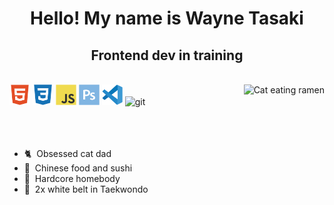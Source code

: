 
<h1 align="center"> Hello! My name is Wayne Tasaki </h1>
<h2 align="center"> Frontend dev in training</h2>
<br>
<img align="right" alt="Cat eating ramen" height="139px" src="https://c.tenor.com/FyvK4Dx21McAAAAi/mochi-food.gif"/>

<span>
<img src="https://raw.githubusercontent.com/devicons/devicon/2ae2a900d2f041da66e950e4d48052658d850630/icons/html5/html5-plain.svg" alt="html5" width="33" height="33"/>
<img src="https://raw.githubusercontent.com/devicons/devicon/2ae2a900d2f041da66e950e4d48052658d850630/icons/css3/css3-plain.svg" alt="css3" width="33" height="33"/>
<img src="https://raw.githubusercontent.com/devicons/devicon/2ae2a900d2f041da66e950e4d48052658d850630/icons/javascript/javascript-original.svg" alt="javascript" width="33" height="33"/>
<img src="https://raw.githubusercontent.com/devicons/devicon/2ae2a900d2f041da66e950e4d48052658d850630/icons/photoshop/photoshop-plain.svg" alt="photoshop" width="33" height="33"/>
<img src="https://raw.githubusercontent.com/devicons/devicon/2ae2a900d2f041da66e950e4d48052658d850630/icons/vscode/vscode-original.svg" alt="visual studio code" width="33" height="33"/>
<img src="https://cdn.jsdelivr.net/gh/devicons/devicon/icons/git/git-original.svg" alt="git" width="33" height="33"/></span>
<br><br><br><br>

* 🐈  Obsessed cat dad
* 🥡  Chinese food and sushi
* 🏡  Hardcore homebody
* 🥋  2x white belt in Taekwondo <br><br>


